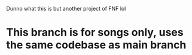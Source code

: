 Dunno what this is but another project of FNF lol

# This branch is for songs only, uses the same codebase as main branch